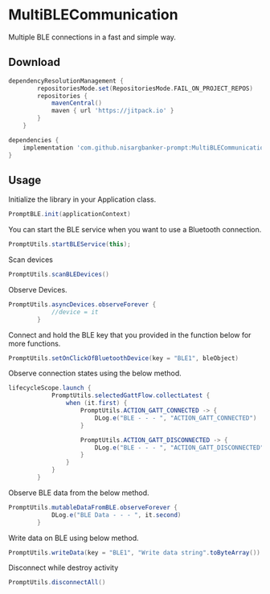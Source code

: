 # MultiBLECommunication
Multiple BLE connections in a fast and simple way.

## Download
```gradle
dependencyResolutionManagement {
		repositoriesMode.set(RepositoriesMode.FAIL_ON_PROJECT_REPOS)
		repositories {
			mavenCentral()
			maven { url 'https://jitpack.io' }
		}
	}
```
```gradle
dependencies {
    implementation 'com.github.nisargbanker-prompt:MultiBLECommunication:1.0.2'
}
```

## Usage
Initialize the library in your Application class.
```java
PromptBLE.init(applicationContext)
```

You can start the BLE service when you want to use a Bluetooth connection.
```java
PromptUtils.startBLEService(this);
```
Scan devices
```java
PromptUtils.scanBLEDevices()
```
Observe Devices.
```java
PromptUtils.asyncDevices.observeForever {
            //device = it
        }
```
Connect and hold the BLE key that you provided in the function below for more functions.
```java
PromptUtils.setOnClickOfBluetoothDevice(key = "BLE1", bleObject)
```

Observe connection states using the below method.
```java
lifecycleScope.launch {
            PromptUtils.selectedGattFlow.collectLatest {
                when (it.first) {
                    PromptUtils.ACTION_GATT_CONNECTED -> {
                        DLog.e("BLE - - - ", "ACTION_GATT_CONNECTED")
                    }

                    PromptUtils.ACTION_GATT_DISCONNECTED -> {
                        DLog.e("BLE - - - ", "ACTION_GATT_DISCONNECTED")
                    }
                }
            }
        }
```

Observe BLE data from the below method.
```java
PromptUtils.mutableDataFromBLE.observeForever {
            DLog.e("BLE Data - - - ", it.second)
        }
```

Write data on BLE using below method.
```java
PromptUtils.writeData(key = "BLE1", "Write data string".toByteArray())
```

Disconnect while destroy activity
```java
PromptUtils.disconnectAll()
```
